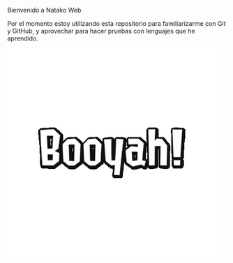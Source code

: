 Bienvenido a Natako Web

Por el momento estoy utilizando esta repositorio para familiarizarme con Git y GitHub,
y aprovechar para hacer pruebas con lenguajes que he aprendido.

![Booyah!](./IMG/booyah.gif)

